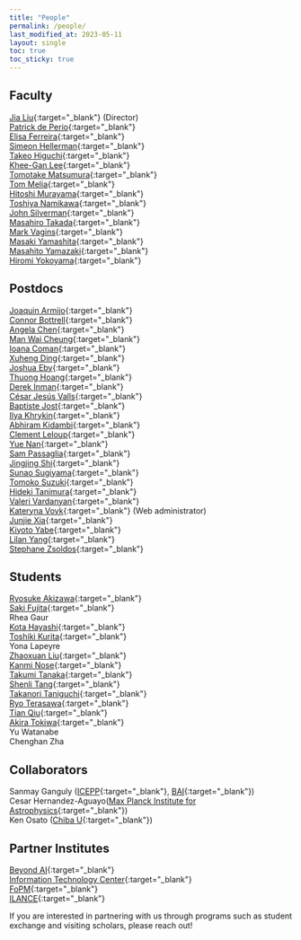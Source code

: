 ```yaml
---
title: "People"
permalink: /people/
last_modified_at: 2023-05-11
layout: single
toc: true
toc_sticky: true
---
```


## Faculty

[Jia Liu](https://liuxx479.github.io/){:target="_blank"} (Director)\
[Patrick de Perio](https://db.ipmu.jp/member/personal/2843en.html){:target="_blank"}\
[Elisa Ferreira](https://www.elisagmferreira.com){:target="_blank"}\
[Simeon Hellerman](https://db.ipmu.jp/member/personal/154en.html){:target="_blank"}\
[Takeo Higuchi](https://db.ipmu.jp/member/personal/2440en.html){:target="_blank"}\
[Khee-Gan Lee](https://www.kglee.me/){:target="_blank"}\
[Tomotake Matsumura](https://db.ipmu.jp/member/personal/2196en.html){:target="_blank"}\
[Tom Melia](https://db.ipmu.jp/member/personal/2727en.html){:target="_blank"}\
[Hitoshi Murayama](http://hitoshi.berkeley.edu){:target="_blank"}\
[Toshiya Namikawa](https://db.ipmu.jp/member/personal/1857en.html){:target="_blank"}\
[John Silverman](https://db.ipmu.jp/member/personal/594en.html){:target="_blank"}\
[Masahiro Takada](https://db.ipmu.jp/member/personal/698en.html){:target="_blank"}\
[Mark Vagins](https://db.ipmu.jp/member/personal/27en.html){:target="_blank"}\
[Masaki Yamashita](https://db.ipmu.jp/member/personal/55en.html){:target="_blank"}\
[Masahito Yamazaki](https://member.ipmu.jp/masahito.yamazaki/index.shtml){:target="_blank"}\
[Hiromi Yokoyama](https://member.ipmu.jp/hiromi.yokoyama/en/index.html){:target="_blank"}

## Postdocs

[Joaquin Armijo](https://jarmijotorres.github.io/Joaquin.Armijo.Torres/){:target="_blank"}\
[Connor Bottrell](https://db.ipmu.jp/member/personal/6785en.html){:target="_blank"}\
[Angela Chen](https://db.ipmu.jp/member/personal/6860en.html){:target="_blank"}\
[Man Wai Cheung](https://db.ipmu.jp/member/personal/7026en.html){:target="_blank"}\
[Ioana Coman](https://db.ipmu.jp/member/personal/7042en.html){:target="_blank"}\
[Xuheng Ding](https://dartoon.github.io/){:target="_blank"}\
[Joshua Eby](https://db.ipmu.jp/member/personal/6779en.html){:target="_blank"}\
[Thuong Hoang](https://hoangducthuong.github.io/){:target="_blank"}\
[Derek Inman](https://db.ipmu.jp/member/personal/6780en.html){:target="_blank"}\
[César Jesús Valls](https://db.ipmu.jp/member/personal/7014en.html){:target="_blank"}\
[Baptiste Jost](https://db.ipmu.jp/member/personal/7119en.html){:target="_blank"}\
[Ilya Khrykin](https://ikhrykin.github.io/){:target="_blank"}\
[Abhiram Kidambi](https://abhirammk.github.io/){:target="_blank"}\
[Clement Leloup](https://db.ipmu.jp/member/personal/7013en.html){:target="_blank"}\
[Yue Nan](https://db.ipmu.jp/member/personal/6892en.html){:target="_blank"}\
[Sam Passaglia](passaglia.jp){:target="_blank"}\
[Jingjing Shi](https://www.jshiastro.com/home){:target="_blank"}\
[Sunao Sugiyama](https://cosmo-sunao.webnode.jp){:target="_blank"}\
[Tomoko Suzuki](https://sites.google.com/view/tlsuzuki/home){:target="_blank"}\
[Hideki Tanimura](https://member.ipmu.jp/hideki.tanimura/index.htm){:target="_blank"}\
[Valeri Vardanyan](https://inspirehep.net/authors/1353608?ui-citation-summary=true){:target="_blank"}\
[Kateryna Vovk](https://db.ipmu.jp/member/personal/7085en.html){:target="_blank"} (Web administrator)\
[Junjie Xia](https://db.ipmu.jp/member/personal/7035en.html){:target="_blank"}\
[Kiyoto Yabe](https://db.ipmu.jp/member/personal/4354en.html){:target="_blank"}\
[Lilan Yang](https://db.ipmu.jp/member/personal/6862en.html){:target="_blank"}\
[Stephane Zsoldos](https://github.com/P3tru){:target="_blank"}

## Students

[Ryosuke Akizawa](https://db.ipmu.jp/member/personal/7180en.html){:target="_blank"}\
[Saki Fujita](https://www.chiplearning.net/){:target="_blank"}\
Rhea Gaur\
[Kota Hayashi](https://db.ipmu.jp/member/personal/6900en.html){:target="_blank"}\
[Toshiki Kurita](https://db.ipmu.jp/member/personal/5730en.html){:target="_blank"}\
Yona Lapeyre\
[Zhaoxuan Liu](https://db.ipmu.jp/member/personal/6838en.html){:target="_blank"}\
[Kanmi Nose](https://db.ipmu.jp/member/personal/6901en.html){:target="_blank"}\
[Takumi Tanaka](https://sites.google.com/view/tanakatakumi){:target="_blank"}\
[Shenli Tang](https://db.ipmu.jp/member/personal/6029en.html){:target="_blank"}\
[Takanori Taniguchi](https://db.ipmu.jp/member/personal/6537en.html){:target="_blank"}\
[Ryo Terasawa](https://db.ipmu.jp/member/personal/6801en.html){:target="_blank"}\
[Tian Qiu](https://db.ipmu.jp/member/personal/5938en.html){:target="_blank"}\
[Akira Tokiwa](https://db.ipmu.jp/member/personal/6538en.html){:target="_blank"}\
Yu Watanabe\
Chenghan Zha


## Collaborators

Sanmay Ganguly ([ICEPP](http://www.icepp.s.u-tokyo.ac.jp/en/index.html){:target="_blank"}, [BAI](https://beyondai.jp/?lang=en){:target="_blank"})\
Cesar Hernandez-Aguayo([Max Planck Institute for Astrophysics](https://www.mpa-garching.mpg.de/person/109306/746567){:target="_blank"})\
Ken Osato ([Chiba U](https://matiere-noire.net/){:target="_blank"})


## Partner Institutes

[Beyond AI](https://beyondai.jp/?lang=en){:target="_blank"}\
[Information Technology Center](https://www.itc.u-tokyo.ac.jp/en/){:target="_blank"}\
[FoPM](https://www.s.u-tokyo.ac.jp/en/FoPM/){:target="_blank"}\
[ILANCE](https://ilance.cnrs.fr/){:target="_blank"} 

If you are interested in partnering with us through programs such as student exchange and visiting scholars, please reach out! 
